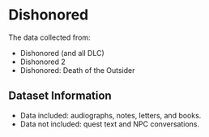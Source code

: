 # Dishonored

The data collected from:
- Dishonored (and all DLC)
- Dishonored 2
- Dishonored: Death of the Outsider

## Dataset Information

- Data included: audiographs, notes, letters, and books.
- Data not included: quest text and NPC conversations. 



